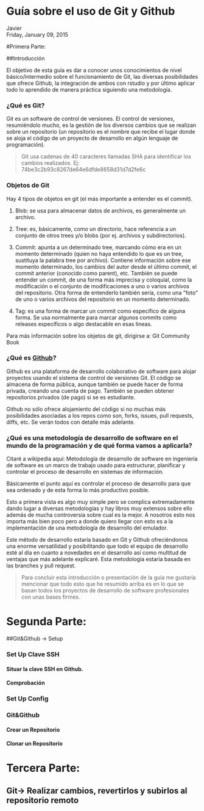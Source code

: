 # Guía sobre el uso de Git y Github
Javier  
Friday, January 09, 2015  

#Primera Parte:

##Introducción

El objetivo de esta guía es dar a conocer unos conocimientos de nivel básico/intermedio
sobre el funcionamiento de Git, las diversas posibilidades que ofrece Github, la
integración de ambos con rstudio y por último aplicar todo lo aprendido de manera
práctica siguiendo una metodología.

### ¿Qué es Git?

Git es un software de control de versiones. El control de versiones, resumiéndolo
mucho, es la gestión de los diversos cambios que se realizan sobre un repositorio
(un repositorio es el nombre que recibe el lugar donde se aloja el código de un 
proyecto de desarrollo en algún lenguaje de programación).

> Git usa cadenas de 40 caracteres llamadas SHA para identificar los cambios 
realizados. Ej: 74be3c2b93c8267de64e6dfde8658d31d7d2fe6c

### Objetos de Git

Hay 4 tipos de objetos en git (el más importante a entender es el commit).

1. Blob: se usa para almacenar datos de archivos, es generalmente un archivo.

2. Tree: es, básicamente, como un directorio, hace referencia a un conjunto de 
   otros trees y/o blobs (por ej. archivos y subdirectorios).

3. Commit: apunta a un determinado tree, marcando cómo era en un momento determinado
   (quien no haya entendido lo que es un tree, sustituya la palabra tree por archivo).
   Contiene información sobre ese momento determinado, los cambios del autor desde 
   el último commit, el commit anterior (conocido como parent), etc. También se puede
   entender un commit, de una forma más imprecisa y coloquial, como la modificación
   o el conjunto de modificaciones a uno o varios archivos del repositorio. Otra forma
   de entenderlo también sería, como una "foto" de uno o varios archivos del 
   repositorio en un momento determinado.

4. Tag: es una forma de marcar un commit como específico de alguna forma. Se usa
   normalmente para marcar algunos commits como releases específicos o algo 
   destacable en esas lineas.

Para más información sobre los objetos de git, dirigirse a: Git Community Book

### ¿Qué es [Github](http://github.com/)?

Github es una plataforma de desarrollo colaborativo de software para alojar proyectos
usando el sistema de control de versiones Git. El código se almacena de forma pública,
aunque también se puede hacer de forma privada, creando una cuenta de pago. También
se pueden obtener repositorios privados (de pago) si se es estudiante.

Github no sólo ofrece alojamiento del código si no muchas más posibilidades asociadas
a los repos como son, forks, issues, pull requests, diffs, etc. Se verán todos con
detalle más adelante.

### ¿Qué es una metodología de desarrollo de software en el mundo de la programación y de qué forma vamos a aplicarla?

Citaré a wikipedia aquí: Metodología de desarrollo de software en ingeniería de 
software es un marco de trabajo usado para estructurar, planificar y controlar el
proceso de desarrollo en sistemas de información.

Básicamente el punto aquí es controlar el proceso de desarrollo para que sea ordenado
y de esta forma lo más productivo posible.

Esto a primera vista es algo muy simple pero se complica extremadamente dando lugar
a diversas metodologías y hay libros muy extensos sobre ello además de mucha 
controversia sobre cual es la mejor. A nosotros esto nos importa más bien poco pero
a donde quiero llegar con esto es a la implementación de una metodología de desarrollo
del emulador.

Este método de desarrollo estaría basado en Git y Github ofreciéndonos una enorme
versatilidad y posibilitando que todo el equipo de desarrollo esté al día en cuanto
a novedades en el desarrollo así como multitud de ventajas que más adelante explicaré.
Esta metodología estaría basada en las branches y pull request.

> Para concluir esta introducción o presentación de la guía me gustaría mencionar
  que todo esto que he resumido arriba es en lo que se basan todos los proyectos
  de desarrollo de software profesionales con unas bases firmes.
  
  
  
# Segunda Parte:

##Git&Github -> Setup


### Set Up Clave SSH

#### Situar la clave SSH en Github.

#### Comprobación

### Set Up Config

### Git&Github

#### Crear un Repositorio

#### Clonar un Repositorio

# Tercera Parte:

## Git-> Realizar cambios, revertirlos y subirlos al repositorio remoto

